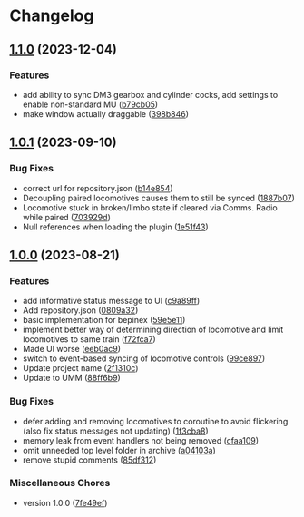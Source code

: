 # Changelog

## [1.1.0](https://github.com/Sophon96/dvNoCableMU/compare/v1.0.1...v1.1.0) (2023-12-04)


### Features

* add ability to sync DM3 gearbox and cylinder cocks, add settings to enable non-standard MU ([b79cb05](https://github.com/Sophon96/dvNoCableMU/commit/b79cb0586f52feec112ef54c887d748c29419001))
* make window actually draggable ([398b846](https://github.com/Sophon96/dvNoCableMU/commit/398b846f36c240e6fc9bfd37169d6beee02a7376))

## [1.0.1](https://github.com/Sophon96/dvNoCableMU/compare/v1.0.0...v1.0.1) (2023-09-10)


### Bug Fixes

* correct url for repository.json ([b14e854](https://github.com/Sophon96/dvNoCableMU/commit/b14e854bacb641dbb6b2aacde50c87f180799810))
* Decoupling paired locomotives causes them to still be synced ([1887b07](https://github.com/Sophon96/dvNoCableMU/commit/1887b07b4e8fbb0d4375cb73013461b95fa6e6ee))
* Locomotive stuck in broken/limbo state if cleared via Comms. Radio while paired ([703929d](https://github.com/Sophon96/dvNoCableMU/commit/703929d1e4342f56caaa56ef8b935bb237910a08))
* Null references when loading the plugin ([1e51f43](https://github.com/Sophon96/dvNoCableMU/commit/1e51f43d7aba325008d5ddd6c8843248f0cced68))

## [1.0.0](https://github.com/Sophon96/dvNoCableMU/compare/v1.0.0...v1.0.0) (2023-08-21)


### Features

* add informative status message to UI ([c9a89ff](https://github.com/Sophon96/dvNoCableMU/commit/c9a89ffbbba1cf247dd3a102acf128203dced069))
* Add repository.json ([0809a32](https://github.com/Sophon96/dvNoCableMU/commit/0809a32733e2bc83270b8c9b58466f4259868382))
* basic implementation for bepinex ([59e5e11](https://github.com/Sophon96/dvNoCableMU/commit/59e5e1188cb8d681a5e7f4c02083b42ecb9342fb))
* implement better way of determining direction of locomotive and limit locomotives to same train ([f72fca7](https://github.com/Sophon96/dvNoCableMU/commit/f72fca732bc5a61371955cd0489f660a9a904cb1))
* Made UI worse ([eeb0ac9](https://github.com/Sophon96/dvNoCableMU/commit/eeb0ac960900347c1705d02ce97fa2b0a0f31201))
* switch to event-based syncing of locomotive controls ([99ce897](https://github.com/Sophon96/dvNoCableMU/commit/99ce897addac73226fab2a5b33c223648b34f533))
* Update project name ([2f1310c](https://github.com/Sophon96/dvNoCableMU/commit/2f1310cc55266bdd7d1483705fcb094faafc732d))
* Update to UMM ([88ff6b9](https://github.com/Sophon96/dvNoCableMU/commit/88ff6b95df4e5e63e45309311c78ee73a342a433))


### Bug Fixes

* defer adding and removing locomotives to coroutine to avoid flickering (also fix status messages not updating) ([1f3cba8](https://github.com/Sophon96/dvNoCableMU/commit/1f3cba8cd96a14c0d0585065b0f695932ad1ba38))
* memory leak from event handlers not being removed ([cfaa109](https://github.com/Sophon96/dvNoCableMU/commit/cfaa10924dba5a47dce4e9871f4cfd8d6aa0ce42))
* omit unneeded top level folder in archive ([a04103a](https://github.com/Sophon96/dvNoCableMU/commit/a04103a835b3c81a92a325b8312a633776c79957))
* remove stupid comments ([85df312](https://github.com/Sophon96/dvNoCableMU/commit/85df312043a6dbdd71cec231c76d1b654cd33138))


### Miscellaneous Chores

* version 1.0.0 ([7fe49ef](https://github.com/Sophon96/dvNoCableMU/commit/7fe49efd7bec9da99fa2e266a00ab501481bb974))
